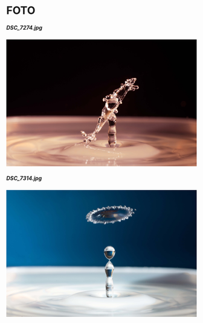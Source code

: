 # FOTO
##### DSC_7274.jpg
![alt text](https://github.com/kocevjak/qappka/blob/main/foto/DSC_7274.jpg?raw=true)

##### DSC_7314.jpg
![alt text](https://github.com/kocevjak/qappka/blob/main/foto/DSC_7314.jpg?raw=true)
